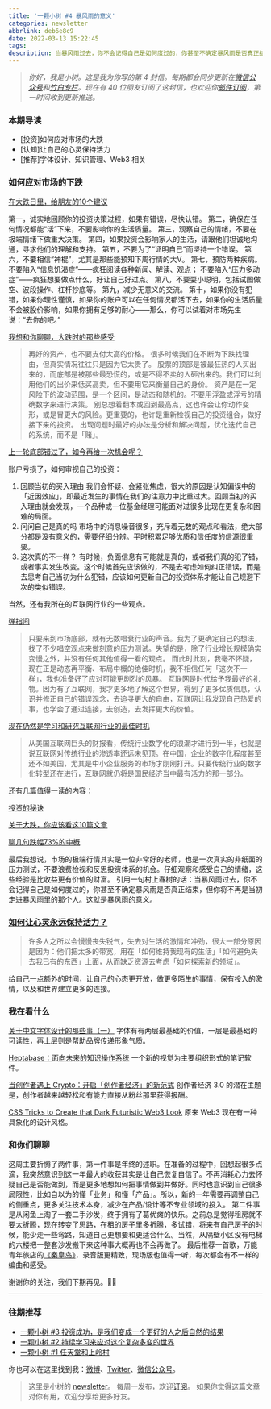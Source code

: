 ```yaml
---
title: '一颗小树 #4 暴风雨的意义'
categories: newsletter
abbrlink: deb6e8c9
date: 2022-03-13 15:22:45
tags:
description: 当暴风雨过去，你不会记得自己是如何度过的，你甚至不确定暴风雨是否真正结束，但你将不再是当初走进暴风雨里的那个人。这就是暴风雨的意义。
---
```

> *你好，我是小树。这是我为你写的第 4 封信。每期都会同步更新在[微信公众号](https://weixin.sogou.com/weixin?query=a_warm_tree)和[竹白专栏](https://xiaoshu.zhubai.love)。现在有 40 位朋友订阅了这封信，也欢迎你[邮件订阅](https://xiaoshu.zhubai.love)，第一时间收到更新推送。*

### 本期导读
- [投资]如何应对市场的大跌
- [认知]让自己的心灵保持活力
- [推荐]字体设计、知识管理、Web3 相关

### 如何应对市场的下跌

[在大跌日里，给朋友的10个建议](https://mp.weixin.qq.com/s/EEXwK28NaCET5wvbkmU4MQ)

第一，诚实地回顾你的投资决策过程，如果有错误，尽快认错。
第二，确保在任何情况都能“活”下来，不要影响你的生活质量。
第三，观察自己的情绪，不要在极端情绪下做重大决策。
第四，如果投资会影响家人的生活，请跟他们坦诚地沟通，寻求他们的理解和支持。
第五，不要为了“证明自己”而坚持一个错误。
第六，不要相信“神棍”，尤其是那些能预知下周行情的大V。
第七，预防两种疾病。
不要陷入“信息饥渴症”——疯狂阅读各种新闻、解读、观点；
不要陷入“压力多动症”——疯狂想要做点什么，好让自己好过点。
第八，不要耍小聪明，包括试图做空、波段操作、杠杆抄底等。
第九，减少无意义的交流。
第十，如果你没有犯错，如果你理性谨慎，如果你的账户可以在任何情况都活下去，如果你的生活质量不会被股价影响，如果你拥有足够的耐心——那么，你可以试着对市场先生说：“去你的吧。”

[我想和你聊聊，大跌时的那些感受](https://mp.weixin.qq.com/s/nakqvaduAO5QOsP8vDBu8g)
> 再好的资产，也不要支付太高的价格。
很多时候我们在不断为下跌找理由，但真实情况往往只是因为它太贵了。
> 股票的顶部是被最狂热的人买出来的，而底部是被那些最恐慌的，或是不得不卖的人砸出来的。我们可以利用他们的出价来低买高卖，但不要用它来衡量自己的身价。
资产是在一定风险下的波动范围，是一个区间，是动态和随机的。不要用浮盈或浮亏的精确数字来进行决策。
> 别总想着翻本或回到最高点，这也许会让你动作变形，或是冒更大的风险。更重要的，也许是重新检视自己的投资组合，做好接下来的投资。
出现问题时最好的办法是分析和解决问题，优化迭代自己的系统，而不是「赌」。

[上一轮底部错过了，如今再给一次机会呢？](https://mp.weixin.qq.com/s/PbK-qRtsGyoGOW9UvM4U8g)

账户亏损了，如何审视自己的投资：
1. 回顾当初的买入理由
我们会怀疑、会紧张焦虑，很大的原因是认知偏误中的「近因效应」，即最近发生的事情在我们的注意力中比重过大。回顾当初的买入理由就会发现，一个品种或一位基金经理可能面对过很多比现在更复杂和困难的局面。
2. 问问自己是真的吗
市场中的消息噪音很多，充斥着无数的观点和看法，绝大部分都是没有意义的，需要仔细分辨。平时积累足够优质和信任度的信源很重要。
3. 这次真的不一样？
有时候，负面信息有可能就是真的，或者我们真的犯了错，或者事实发生改变。这个时候首先应该做的，不是去考虑如何纠正错误，而是去思考自己当初为什么犯错，应该如何更新自己的投资体系才能让自己规避下次的类似错误。

当然，还有我所在的互联网行业的一些观点。

[弹指间](https://mp.weixin.qq.com/s/yQBVfHcTpDuHgYMyF1NU2A)

> 只要来到市场底部，就有无数唱衰行业的声音。我为了更确定自己的想法，找了不少唱空观点来做刻意的压力测试。失望的是，除了行业增长规模确实变慢之外，并没有任何其他值得一看的观点。
> 而此时此刻，我毫不怀疑，现在正是动态再平衡、布局中概的绝佳时机，我不相信任何「这次不一样」，我也准备好了应对可能更剧烈的风暴。
> 互联网是时代给予我最好的礼物。因为有了互联网，我才更多地了解这个世界，得到了更多优质信息，认识并修正自己的错误观念，去追寻更大的自由，互联网让我发现自己热爱的事，也学会了通过连接，去创造，去发挥更大的价值。

[现在仍然是学习和研究互联网行业的最佳时机](https://mp.weixin.qq.com/s/snvq9xCRaLgqAHTXs9Z_4w)

> 从美国互联网巨头的财报看，传统行业数字化的浪潮才进行到一半，也就是说互联网对传统行业的渗透率还远未见顶。在中国，企业的数字化程度甚至还不如美国，尤其是中小企业服务的市场才刚刚打开。只要传统行业的数字化转型还在进行，互联网就仍将是国民经济当中最有活力的那一部分。

还有几篇值得一读的内容：

[投资的秘诀](https://mp.weixin.qq.com/s/cm0niQVPxeZKXGdO4Kkpnw)

[关于大跌，你应该看这10篇文章](https://mp.weixin.qq.com/s/wnVWU3CPnlNoQXirXxpSng)

[聊几句跌幅73%的中概](https://mp.weixin.qq.com/s/qdL362T_GT3XY-WFPgbPWQ)

最后我想说，市场的极端行情其实是一位非常好的老师，也是一次真实的非纸面的压力测试，不要浪费检视和反思投资体系的机会。仔细观察和感受自己的情绪，这些经验是比收益更有价值的财富。
引用一句村上春树的话：当暴风雨过去，你不会记得自己是如何度过的，你甚至不确定暴风雨是否真正结束，但你将不再是当初走进暴风雨里的那个人。这就是暴风雨的意义。

### [如何让心灵永远保持活力？](https://mp.weixin.qq.com/s/2VjVVwkha6gcPehmGUcTwg)
> 许多人之所以会慢慢丧失锐气，失去对生活的激情和冲劲，很大一部分原因是因为：他们把太多的带宽，用在「如何维持我现有的生活」「如何避免失去我已有的东西」上面，从而缺乏资源去考虑「如何探索新的领域」。

给自己一点额外的时间，让自己的心态更开放，做更多陌生的事情，保有投入的激情，以及和世界建立更多的连接。​​​

### 我在看什么
[关于中文字体设计的那些事（一）](https://www.yuque.com/suwenyuansuki/gz4y9q/aqph9s)
字体有有两层最基础的价值，一层是最基础的可读性，再上层则是帮助品牌传递形象气质。

[Heptabase：面向未来的知识操作系统](https://sspai.com/post/71842)
一个新的视觉为主要组织形式的笔记软件。

[当创作者遇上 Crypto：开启「创作者经济」的新范式](https://mp.weixin.qq.com/s/3m0V6pTb6JaKxia-1_LrdQ)
创作者经济 3.0 的潜在主题是，创作者越来越轻松和有能力直接从粉丝那里获得报酬。

[CSS Tricks to Create that Dark Futuristic Web3 Look](https://trishalim.hashnode.dev/css-tricks-to-create-that-dark-futuristic-web3-look)
原来 Web3 现在有一种具象化的设计风格。

### 和你们聊聊
这周主要折腾了两件事，第一件事是年终的述职。在准备的过程中，回想起很多点滴，我突然意识到这一年最大的收获其实是让自己恢复自信了。不再消耗心力去怀疑自己是否能做到，而是更多地想如何把事情做到并做好。同时也意识到自己很多局限性，比如自以为的懂「业务」和懂「产品」。所以，新的一年需要再调整自己的侧重点，更多关注技术本身，减少在产品/设计等不专业领域的投入。
第二件事是从闲鱼上淘了一套二手沙发，终于拥有了葛优瘫的快乐。之前总是觉得租房就不要太折腾，现在转变了思路，在租的房子里多折腾，多试错，将来有自己房子的时候，能少走一些弯路，知道自己更想要和更适合什么。当然，从隔壁小区没有电梯的六楼把一整套沙发搬下来这种事大概再也不会再做了。
最后推荐一首歌，万能青年旅店的[《秦皇岛》](https://music.163.com/song?id=386835)，录音版更精致，现场版也值得一听，每次都会有不一样的编曲和感受。

谢谢你的关注，我们下期再见。👋🏻

---

### 往期推荐
- [一颗小树 #3 投资成功，是我们变成一个更好的人之后自然的结果](https://xiaoshu.zhubai.love/posts/2112432863390703616)
- [一颗小树 #2 持续学习来应对这个复杂多变的世界](https://xiaoshu.zhubai.love/posts/2109899246785503232)
- [一颗小树 #1 任天堂和上岭村](https://xiaoshu.zhubai.love/posts/2107172142524608512)

你也可以在这里找到我：[微博](https://weibo.com/u/5361470927)、[Twitter](https://twitter.com/yeshu_in_future)、[微信公众号](https://weixin.sogou.com/weixin?query=a_warm_tree)。

> 这里是小树的 [newsletter](https://xiaoshu.zhubai.love)。 每周一发布，欢迎[订阅](https://xiaoshu.zhubai.love)。
> 如果你觉得这篇文章对你有用，欢迎分享给更多好友。
